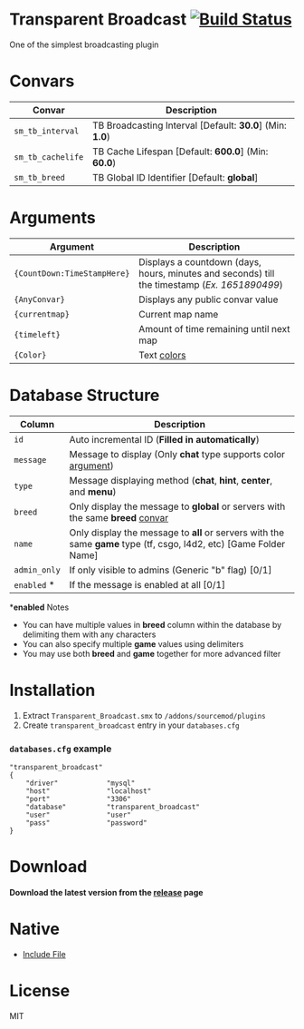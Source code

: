 # Transparent Broadcast [![Build Status](https://travis-ci.org/RumbleFrog/Transparent-Broadcast.svg?branch=master)](https://travis-ci.org/RumbleFrog/Transparent-Broadcast)
One of the simplest broadcasting plugin

# Convars

| Convar            | Description                                                 |
| ----------------- | ----------------------------------------------------------- |
| `sm_tb_interval`  | TB Broadcasting Interval [Default: **30.0**] (Min: **1.0**) |
| `sm_tb_cachelife` | TB Cache Lifespan [Default: **600.0**] (Min: **60.0**)      |
| `sm_tb_breed`     | TB Global ID Identifier [Default: **global**]               |

# Arguments

| Argument                    | Description                                                  |
| --------------------------- | ------------------------------------------------------------ |
| `{CountDown:TimeStampHere}` | Displays a countdown (days, hours, minutes and seconds) till the timestamp (*Ex. 1651890499*) |
| `{AnyConvar}`               | Displays any public convar value                             |
| `{currentmap}`              | Current map name                                             |
| `{timeleft}`                | Amount of time remaining until next map                      |
| `{Color}`                   | Text [colors](https://www.doctormckay.com/morecolors.php)    |

# Database Structure

| Column       | Description                                                  |
| ------------ | ------------------------------------------------------------ |
| `id`         | Auto incremental ID (**Filled in automatically**)            |
| `message`    | Message to display (Only **chat** type supports color [argument](#arguments)) |
| `type`       | Message displaying method (**chat**, **hint**, **center**, and **menu**) |
| `breed`      | Only display the message to **global** or servers with the same **breed** [convar](#convars) |
| `name`       | Only display the message to **all** or servers with the same **game** type (tf, csgo, l4d2, etc) [Game Folder Name] |
| `admin_only` | If only visible to admins (Generic "b" flag) [0/1]           |
| `enabled` *  | If the message is enabled at all [0/1]                       |

***enabled** Notes

- You can have multiple values in **breed** column within the database by delimiting them with any characters
- You can also specify multiple **game** values using delimiters
- You may use both **breed** and **game** together for more advanced filter

# Installation

1. Extract `Transparent_Broadcast.smx` to `/addons/sourcemod/plugins`
2. Create `transparent_broadcast` entry in your `databases.cfg`

### `databases.cfg` example

```properties
"transparent_broadcast" 
{
    "driver"			"mysql"
    "host"				"localhost"
    "port"				"3306"
    "database"			"transparent_broadcast"
    "user"				"user"
    "pass"				"password"
}

```

# Download 

#### Download the latest version from the [release](https://github.com/RumbleFrog/Transparent-Broadcast/releases) page

# Native

- [Include File](https://github.com/RumbleFrog/Transparent-Broadcast/blob/master/include/Transparent_Broadcast.inc)

# License

MIT
